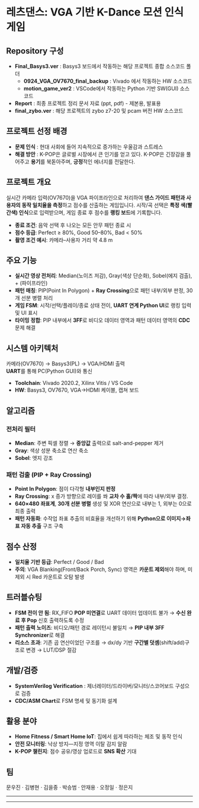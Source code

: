 # 레츠댄스: VGA 기반 K-Dance 모션 인식 게임

## Repository 구성
- **Final_Basys3.ver** : Basys3 보드에서 작동하는 해당 프로젝트 종합 소스코드 폴더
  - **0924_VGA_OV7670_final_backup** : Vivado 에서 작동하는 HW 소스코드
  - **motion_game_ver2** : VSCode에서 작동하는 Python 기반 SW(GUI) 소스코드
- **Report** : 최종 프로젝트 정리 문서 자료 (ppt, pdf) - 제본용, 발표용
- **final_zybo.ver** : 해당 프로젝트의 zybo z7-20 및 pcam 버전 HW 소스코드

## 프로젝트 선정 배경
- **문제 인식** : 현대 사회에 들어 지속적으로 증가하는 우울감과 스트레스
- **해결 방안** : K-POP은 글로벌 시장에서 큰 인기를 얻고 있다. K-POP은 긴장감을 풀어주고 **용기**를 북돋아주며, **긍정**적인 에너지를 전달한다.

## 프로젝트 개요
실시간 카메라 입력(OV7670)을 VGA 파이프라인으로 처리하여 **댄스 가이드 패턴과 사용자의 동작 일치율을 측정**하고 점수를 산출하는 게임입니다. 시작/곡 선택은 **특정 색(빨간색) 인식**으로 입력받으며, 게임 종료 후 점수를 **랭킹 보드**에 기록합니다.

- **종료 조건**: 음악 선택 후 나오는 모든 안무 패턴 종료 시
- **점수 등급**: Perfect ≥ 80%, Good 50–80%, Bad < 50%
- **촬영 조건 예시**: 카메라–사용자 거리 약 4.8 m

## 주요 기능
- **실시간 영상 전처리**: Median(노이즈 저감), Gray(색상 단순화), Sobel(에지 검출), + (파이프라인)
- **패턴 매칭**: PIP(Point In Polygon) + **Ray Crossing**으로 패턴 내부/외부 판정, 30개 선분 병렬 처리
- **게임 FSM**: 시작/선택/플레이/종료 상태 전이, **UART 연계 Python UI**로 랭킹 입력 및 UI 표시
- **타이밍 정합**: PIP 내부에서 **3FF**로 비디오 데이터 영역과 패턴 데이터 영역의 **CDC**문제 해결

## 시스템 아키텍처
카메라(OV7670) → Basys3(PL) → VGA/HDMI 출력   
**UART**를 통해 PC(Python GUI)와 통신   

- **Toolchain**: Vivado 2020.2, Xilinx Vitis / VS Code
- **HW**: Basys3, OV7670, VGA→HDMI 케이블, 캡쳐 보드

## 알고리즘
### 전처리 필터
- **Median**: 주변 픽셀 정렬 → **중앙값** 출력으로 salt-and-pepper 제거
- **Gray**: 색상 성분 축소로 연산 축소
- **Sobel**: 엣지 강조

### 패턴 검출 (PIP + Ray Crossing)
- **Point In Polygon**: 점이 다각형 **내부인지 판정**
- **Ray Crossing**: x 증가 방향으로 레이를 쏴 **교차 수 홀/짝**에 따라 내부/외부 결정.    
- **640×480 좌표계**, **30개 선분 병렬** 생성 및 XOR 연산으로 내부는 1, 외부는 0으로 최종 출력
- **패턴 자동화**: 수작업 좌표 추출의 비효율을 개선하기 위해 **Python으로 이미지→좌표 자동 추출** 구조 구축

## 점수 산정
- **일치율 기반 등급**: Perfect / Good / Bad 
- **주의**: VGA Blanking(Front/Back Porch, Sync) 영역은 **카운트 제외**해야 하며, 미제외 시 Red 카운트로 오탐 발생

## 트러블슈팅
- **FSM 전이 안 됨**: RX_FIFO **POP 미연결**로 UART 데이터 업데이트 불가 → **수신 완료 후 Pop** 신호 출력하도록 수정
- **패턴 출력 노이즈**: 비디오/패턴 경로 레이턴시 불일치 → **PIP 내부 3FF Synchronizer**로 해결
- **리소스 초과**: 기존 곱 연산이었던 구조를 → dx/dy 기반 **구간별 덧셈**(shift/add)구조로 변경 → LUT/DSP 절감

## 개발/검증
- **SystemVerilog Verification** : 제너레이터/드라이버/모니터/스코어보드 구성으로 검증
- **CDC/ASM Chart**로 FSM 명세 및 동기화 설계

## 활용 분야
- **Home Fitness / Smart Home IoT**: 집에서 쉽게 따라하는 체조 및 동작 인식  
- **안전 모니터링**: 낙상 방지—지정 영역 이탈 감지 알람
- **K-POP 챌린지**: 점수 공유/영상 업로드로 **SNS 확산** 기대

## 팀
문우진 · 김병현 · 김을중 · 박승범 · 안재용 · 오정일 · 정은지

---

---

